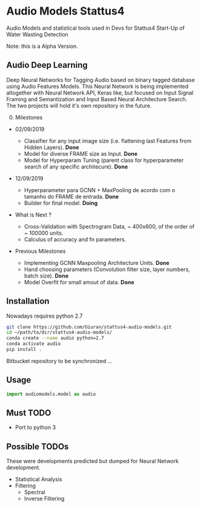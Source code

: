 # Audio Models Stattus4
Audio Models and statistical tools used in Devs for Stattus4 Start-Up of Water Wasting Detection


Note: this is a Alpha Version.

## Audio Deep Learning

Deep Neural Networks for Tagging Audio based on binary tagged database using Audio Features Models.
This Neural Network is being implemented altogether with Neural Network API, Keras like, but focused on Input Signal Framing and Semantization and Input Based Neural Architecture Search. The two projects will hold it's own repository in the future.

0. Milestones
  * 02/09/2019
    * Classifier for any input image size (i.e. flattening last Features from Hidden Layers). **Done**
    * Model for diverse FRAME size as Input. **Done**
    * Model for Hyperparam Tuning (parent class for hyperparameter search of any specific architecure). **Done**
    
  * 12/09/2019    
    * Hyperparameter para GCNN + MaxPooling de acordo com o tamanho do FRAME de entrada. **Done**
    * Builder for final model. **Doing**
    
  * What is Next ?
    * Cross-Validation with Spectrogram Data, ~ 400x600, of the order of ~ 100000 units.
    * Calculus of accuracy and fn parameters.
    
  * Previous Milestones
  
    * Implementing GCNN Maxpooling Architecture Units. **Done**
    * Hand choosing parameters (Convolution filter size, layer numbers, batch size). **Done**
    * Model Overfit for small amout of data. **Done**

## Installation

Nowadays requires python 2.7

```bash
git clone https://github.com/Uiuran/stattus4-audio-models.git
cd ~/path/to/dir/stattus4-audio-models/
conda create --name audio python=2.7
conda activate audio
pip install .
``` 

Bitbucket repository to be synchronized ...

## Usage 
```python
import audiomodels.model as audio
``` 

## Must TODO

* Port to python 3

## Possible TODOs 

These were developments predicted but dumped for Neural Network development.

* Statistical Analysis
* Filtering
  * Spectral
  * Inverse Filtering
